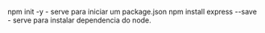 npm init -y - serve para iniciar um package.json
npm install express --save - serve para instalar dependencia do node.
